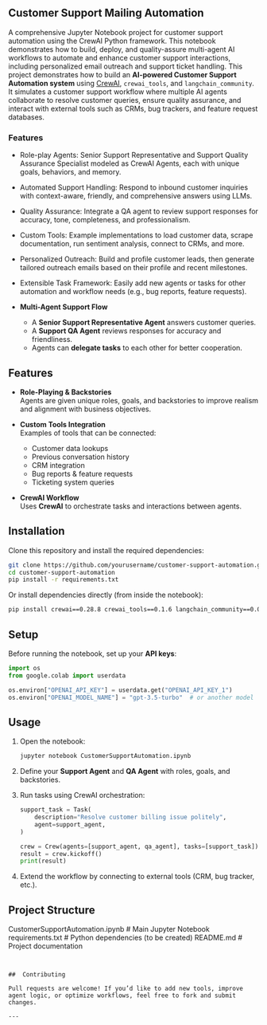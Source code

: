 ## Customer Support Mailing Automation
A comprehensive Jupyter Notebook project for customer support automation using the CrewAI Python framework. This notebook demonstrates how to build, deploy, and quality-assure multi-agent AI workflows to automate and enhance customer support interactions, including personalized email outreach and support ticket handling.
This project demonstrates how to build an **AI-powered Customer Support Automation system** using [CrewAI](https://pypi.org/project/crewai/), `crewai_tools`, and `langchain_community`.  
It simulates a customer support workflow where multiple AI agents collaborate to resolve customer queries, ensure quality assurance, and interact with external tools such as CRMs, bug trackers, and feature request databases.

### Features
- Role-play Agents: Senior Support Representative and Support Quality Assurance Specialist modeled as CrewAI Agents, each with unique goals, behaviors, and memory.
- Automated Support Handling: Respond to inbound customer inquiries with context-aware, friendly, and comprehensive answers using LLMs.
- Quality Assurance: Integrate a QA agent to review support responses for accuracy, tone, completeness, and professionalism.
- Custom Tools: Example implementations to load customer data, scrape documentation, run sentiment analysis, connect to CRMs, and more.
- Personalized Outreach: Build and profile customer leads, then generate tailored outreach emails based on their profile and recent milestones.
- Extensible Task Framework: Easily add new agents or tasks for other automation and workflow needs (e.g., bug reports, feature requests).

- **Multi-Agent Support Flow**  
  - A **Senior Support Representative Agent** answers customer queries.  
  - A **Support QA Agent** reviews responses for accuracy and friendliness.  
  - Agents can **delegate tasks** to each other for better cooperation.




## Features

- **Role-Playing & Backstories**  
  Agents are given unique roles, goals, and backstories to improve realism and alignment with business objectives.

- **Custom Tools Integration**  
  Examples of tools that can be connected:  
  - Customer data lookups  
  - Previous conversation history  
  - CRM integration  
  - Bug reports & feature requests  
  - Ticketing system queries  

- **CrewAI Workflow**  
  Uses **CrewAI** to orchestrate tasks and interactions between agents.

##  Installation

Clone this repository and install the required dependencies:

```bash
git clone https://github.com/yourusername/customer-support-automation.git
cd customer-support-automation
pip install -r requirements.txt
```

Or install dependencies directly (from inside the notebook):

```bash
pip install crewai==0.28.8 crewai_tools==0.1.6 langchain_community==0.0.29
```

##  Setup

Before running the notebook, set up your **API keys**:

```python
import os
from google.colab import userdata

os.environ["OPENAI_API_KEY"] = userdata.get("OPENAI_API_KEY_1")
os.environ["OPENAI_MODEL_NAME"] = "gpt-3.5-turbo"  # or another model
```

##  Usage

1. Open the notebook:  
   ```bash
   jupyter notebook CustomerSupportAutomation.ipynb
   ```

2. Define your **Support Agent** and **QA Agent** with roles, goals, and backstories.

3. Run tasks using CrewAI orchestration:  
   ```python
   support_task = Task(
       description="Resolve customer billing issue politely",
       agent=support_agent,
   )

   crew = Crew(agents=[support_agent, qa_agent], tasks=[support_task])
   result = crew.kickoff()
   print(result)
   ```

4. Extend the workflow by connecting to external tools (CRM, bug tracker, etc.).

##  Project Structure

CustomerSupportAutomation.ipynb   # Main Jupyter Notebook
requirements.txt                  # Python dependencies (to be created)
README.md                         # Project documentation
```


##  Contributing

Pull requests are welcome! If you’d like to add new tools, improve agent logic, or optimize workflows, feel free to fork and submit changes.

---


